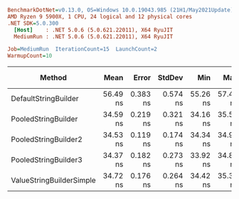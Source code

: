 ``` ini

BenchmarkDotNet=v0.13.0, OS=Windows 10.0.19043.985 (21H1/May2021Update)
AMD Ryzen 9 5900X, 1 CPU, 24 logical and 12 physical cores
.NET SDK=5.0.300
  [Host]    : .NET 5.0.6 (5.0.621.22011), X64 RyuJIT
  MediumRun : .NET 5.0.6 (5.0.621.22011), X64 RyuJIT

Job=MediumRun  IterationCount=15  LaunchCount=2  
WarmupCount=10  

```
|                   Method |     Mean |    Error |   StdDev |      Min |      Max |      P90 | Ratio |  Gen 0 |  Gen 1 | Gen 2 | Allocated |
|------------------------- |---------:|---------:|---------:|---------:|---------:|---------:|------:|-------:|-------:|------:|----------:|
|     DefaultStringBuilder | 56.49 ns | 0.383 ns | 0.574 ns | 55.26 ns | 57.41 ns | 57.28 ns |  1.00 | 0.0602 | 0.0002 |     - |   1,008 B |
|      PooledStringBuilder | 34.59 ns | 0.219 ns | 0.321 ns | 34.16 ns | 35.55 ns | 35.04 ns |  0.61 | 0.0253 |      - |     - |     424 B |
|     PooledStringBuilder2 | 34.53 ns | 0.119 ns | 0.174 ns | 34.34 ns | 34.97 ns | 34.80 ns |  0.61 | 0.0253 |      - |     - |     424 B |
|     PooledStringBuilder3 | 34.37 ns | 0.182 ns | 0.273 ns | 33.92 ns | 34.89 ns | 34.81 ns |  0.61 | 0.0253 |      - |     - |     424 B |
| ValueStringBuilderSimple | 34.72 ns | 0.176 ns | 0.264 ns | 34.42 ns | 35.39 ns | 35.14 ns |  0.61 | 0.0253 |      - |     - |     424 B |
